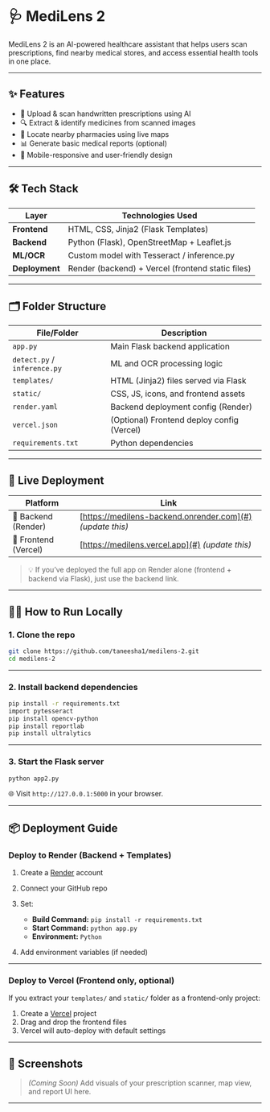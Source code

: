 
# 🩺 MediLens 2

MediLens 2 is an AI-powered healthcare assistant that helps users scan prescriptions, find nearby medical stores, and access essential health tools in one place.

---

## ✨ Features

- 🧾 Upload & scan handwritten prescriptions using AI
- 🔍 Extract & identify medicines from scanned images
- 💊 Locate nearby pharmacies using live maps
- 📊 Generate basic medical reports (optional)
- 📱 Mobile-responsive and user-friendly design

---

## 🛠️ Tech Stack

| Layer       | Technologies Used                        |
|------------|-------------------------------------------|
| **Frontend**  | HTML, CSS, Jinja2 (Flask Templates)       |
| **Backend**   | Python (Flask), OpenStreetMap + Leaflet.js |
| **ML/OCR**    | Custom model with Tesseract / inference.py |
| **Deployment**| Render (backend) + Vercel (frontend static files) |

---

## 🗂 Folder Structure

| File/Folder              | Description                              |
|--------------------------|------------------------------------------|
| `app.py`                 | Main Flask backend application           |
| `detect.py` / `inference.py` | ML and OCR processing logic              |
| `templates/`             | HTML (Jinja2) files served via Flask     |
| `static/`                | CSS, JS, icons, and frontend assets      |
| `render.yaml`            | Backend deployment config (Render)       |
| `vercel.json`            | (Optional) Frontend deploy config (Vercel)|
| `requirements.txt`       | Python dependencies                      |

---

## 🚀 Live Deployment

| Platform   | Link                                      |
|------------|-------------------------------------------|
| 🔗 Backend (Render)  | [https://medilens-backend.onrender.com](#) *(update this)* |
| 🔗 Frontend (Vercel) | [https://medilens.vercel.app](#) *(update this)*           |

> 💡 If you’ve deployed the full app on Render alone (frontend + backend via Flask), just use the backend link.

---

## 🧑‍💻 How to Run Locally

### 1. Clone the repo

```bash
git clone https://github.com/taneesha1/medilens-2.git
cd medilens-2
````

---

### 2. Install backend dependencies

```bash
pip install -r requirements.txt
import pytesseract
pip install opencv-python
pip install reportlab
pip install ultralytics

```

---

### 3. Start the Flask server

```bash
python app2.py
```

🌐 Visit `http://127.0.0.1:5000` in your browser.

---

## 📦 Deployment Guide

### Deploy to Render (Backend + Templates)

1. Create a [Render](https://render.com) account
2. Connect your GitHub repo
3. Set:

   * **Build Command:** `pip install -r requirements.txt`
   * **Start Command:** `python app.py`
   * **Environment:** `Python`
4. Add environment variables (if needed)

---

### Deploy to Vercel (Frontend only, optional)

If you extract your `templates/` and `static/` folder as a frontend-only project:

1. Create a [Vercel](https://vercel.com) project
2. Drag and drop the frontend files
3. Vercel will auto-deploy with default settings

---

## 📸 Screenshots

> *(Coming Soon)* Add visuals of your prescription scanner, map view, and report UI here.

---
